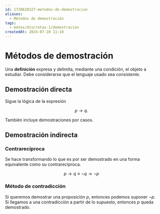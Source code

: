 ```yaml
---
id: 1720628327-metodos-de-demostracion
aliases:
  - Métodos de demostración
tags:
  - mates/discretas-1/demostracion
createdAt: 2024-07-10 11:18
---
```


# Métodos de demostración

Una **definición** expresa y delimita, mediante una condición, el objeto a estudiar. Debe considerarse que el lenguaje usado sea *consistente*.

## Demostración  directa

Sigue la lógica de la expresión

$$
p \to q
.$$

También incluye demostraciones por casos.

## Demostración indirecta

### Contrarecíproca

Se hace transformando lo que es por ser demostrado en una forma equivalente como su contrarecíproca.

$$
p \to q \equiv \neg q \to \neg p
$$

### Método de contradicción

Si queremos demostrar una proposición $p$, entonces podemos suponer $\neg p$. Si llegamos a una contradicción a partir de lo supuesto, entonces $p$ queda demostrado.

